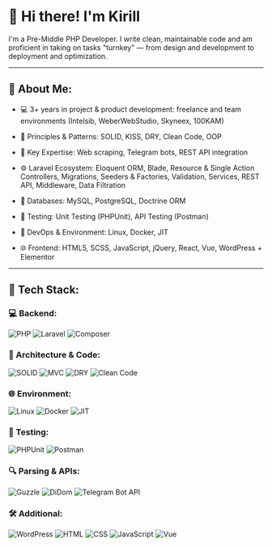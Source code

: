 # 👋 Hi there! I'm Kirill

I'm a Pre-Middle PHP Developer. I write clean, maintainable code and am proficient in taking on tasks "turnkey" — from design and development to deployment and optimization.

---

## 🚀 About Me:

- 💻 3+ years in project & product development: freelance and team environments (Intelsib, WeberWebStudio, Skyneex, 100KAM)

- 🧠 Principles & Patterns: SOLID, KISS, DRY, Clean Code, OOP

- 🔧 Key Expertise: Web scraping, Telegram bots, REST API integration

- ⚙️ Laravel Ecosystem: Eloquent ORM, Blade, Resource & Single Action Controllers, Migrations, Seeders & Factories, Validation, Services, REST API, Middleware, Data Filtration

- 🧱 Databases: MySQL, PostgreSQL, Doctrine ORM

- 🧪 Testing: Unit Testing (PHPUnit), API Testing (Postman)

- 🔐 DevOps & Environment: Linux, Docker, JIT

- 🌐 Frontend: HTML5, SCSS, JavaScript, jQuery, React, Vue, WordPress + Elementor

---

## 🧰 Tech Stack:

### 💻 Backend:
![PHP](https://img.shields.io/badge/-PHP-777?style=for-the-badge&logo=php)
![Laravel](https://img.shields.io/badge/-Laravel-red?style=for-the-badge&logo=laravel)
![Composer](https://img.shields.io/badge/-Composer-394989?style=for-the-badge&logo=composer)

### 🧱 Architecture & Code:
![SOLID](https://img.shields.io/badge/-SOLID-green?style=flat-square)
![MVC](https://img.shields.io/badge/-MVC-blue?style=flat-square)
![DRY](https://img.shields.io/badge/-DRY-gray?style=flat-square)
![Clean Code](https://img.shields.io/badge/-Clean_Code-purple?style=flat-square)

### 🌐 Environment:
![Linux](https://img.shields.io/badge/Linux-FCC624?style=for-the-badge&logo=linux&logoColor=black)
![Docker](https://img.shields.io/badge/-Docker-blue?style=for-the-badge)
![JIT](https://img.shields.io/badge/-JIT-394989?style=for-the-badge)

### 🧪 Testing:
![PHPUnit](https://img.shields.io/badge/-PHPUnit-6f42c1?style=for-the-badge)
![Postman](https://img.shields.io/badge/-Postman-orange?style=for-the-badge&logo=postman)

### 🔍 Parsing & APIs:
![Guzzle](https://img.shields.io/badge/-Guzzle-333?style=for-the-badge)
![DiDom](https://img.shields.io/badge/-DiDom-blue?style=for-the-badge)
![Telegram Bot API](https://img.shields.io/badge/-Telegram_API-26A5E4?style=for-the-badge&logo=telegram)

### 🛠 Additional:
![WordPress](https://img.shields.io/badge/-WordPress-21759b?style=for-the-badge&logo=wordpress)
![HTML](https://img.shields.io/badge/-HTML-E34F26?style=for-the-badge&logo=html5&logoColor=white)
![CSS](https://img.shields.io/badge/-CSS-1572B6?style=for-the-badge&logo=css3)
![JavaScript](https://img.shields.io/badge/-JavaScript-F7DF1E?style=for-the-badge&logo=javascript)
![Vue](https://img.shields.io/badge/-Vue-green?style=for-the-badge)
